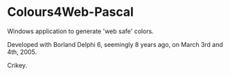 Colours4Web-Pascal
==================

Windows application to generate 'web safe' colors.

Developed with Borland Delphi 6, seemingly 8 years ago, on March 3rd and 4th, 2005.

Crikey.
